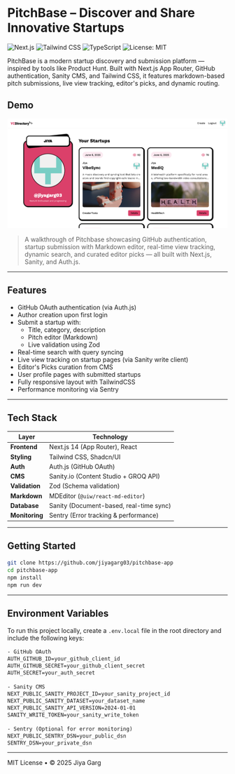 # PitchBase – Discover and Share Innovative Startups

![Next.js](https://img.shields.io/badge/Next.js-15-blue)
![Tailwind CSS](https://img.shields.io/badge/TailwindCSS-2.2-blue)
![TypeScript](https://img.shields.io/badge/TypeScript-4.x-blue)
![License: MIT](https://img.shields.io/badge/License-MIT-green)

PitchBase is a modern startup discovery and submission platform — inspired by tools like Product Hunt. Built with Next.js App Router, GitHub authentication, Sanity CMS, and Tailwind CSS, it features markdown-based pitch submissions, live view tracking, editor's picks, and dynamic routing.


##  Demo

[![Watch the Demo](https://raw.githubusercontent.com/jiyagarg03/pitchbase-app/main/public/pitchbase-demo.png)](https://www.youtube.com/watch?v=LjJGNr16U5k)


> A walkthrough of Pitchbase showcasing GitHub authentication, startup submission with Markdown editor, real-time view tracking, dynamic search, and curated editor picks — all built with Next.js, Sanity, and Auth.js.



---

## Features

- GitHub OAuth authentication (via Auth.js)
- Author creation upon first login
- Submit a startup with:
  - Title, category, description
  - Pitch editor (Markdown)
  - Live validation using Zod
- Real-time search with query syncing
- Live view tracking on startup pages (via Sanity write client)
- Editor's Picks curation from CMS
- User profile pages with submitted startups
- Fully responsive layout with TailwindCSS
- Performance monitoring via Sentry


---

## Tech Stack

| Layer          | Technology                              |
| -------------- | --------------------------------------- |
| **Frontend**   | Next.js 14 (App Router), React          |
| **Styling**    | Tailwind CSS, Shadcn/UI                 |
| **Auth**       | Auth.js (GitHub OAuth)                  |
| **CMS**        | Sanity.io (Content Studio + GROQ API)   |
| **Validation** | Zod (Schema validation)                 |
| **Markdown**   | MDEditor (`@uiw/react-md-editor`)       |
| **Database**   | Sanity (Document-based, real-time sync) |
| **Monitoring** | Sentry (Error tracking & performance)   |



---

## Getting Started

```bash
git clone https://github.com/jiyagarg03/pitchbase-app
cd pitchbase-app
npm install
npm run dev
```

---

## Environment Variables

To run this project locally, create a `.env.local` file in the root directory and include the following keys:

```
- GitHub OAuth
AUTH_GITHUB_ID=your_github_client_id
AUTH_GITHUB_SECRET=your_github_client_secret
AUTH_SECRET=your_auth_secret

- Sanity CMS
NEXT_PUBLIC_SANITY_PROJECT_ID=your_sanity_project_id
NEXT_PUBLIC_SANITY_DATASET=your_dataset_name
NEXT_PUBLIC_SANITY_API_VERSION=2024-01-01
SANITY_WRITE_TOKEN=your_sanity_write_token

- Sentry (Optional for error monitoring)
NEXT_PUBLIC_SENTRY_DSN=your_public_dsn
SENTRY_DSN=your_private_dsn

```

---
MIT License • © 2025 Jiya Garg

